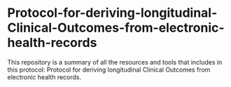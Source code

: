 # Protocol-for-deriving-longitudinal-Clinical-Outcomes-from-electronic-health-records
This repository is a summary of all the resources and tools that includes in this protocol: Protocol for deriving longitudinal Clinical Outcomes from electronic health records.

